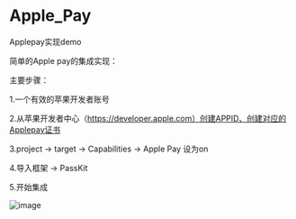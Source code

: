 # Apple_Pay
Applepay实现demo

简单的Apple pay的集成实现：

主要步骤：

1.一个有效的苹果开发者账号

2.从苹果开发者中心（https://developer.apple.com）创建APPID、创建对应的Applepay证书

3.project -> target -> Capabilities -> Apple Pay 设为on

4.导入框架 ->  PassKit

5.开始集成

![image](https://github.com/MrGTemper/Apple_Pay/blob/master/Simulator%20Screen%20Shot%202016年5月4日%2010.25.02.png)
